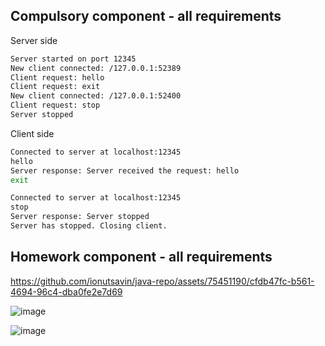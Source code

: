 ## Compulsory component - all requirements

Server side
```bash
Server started on port 12345
New client connected: /127.0.0.1:52389
Client request: hello
Client request: exit
New client connected: /127.0.0.1:52400
Client request: stop
Server stopped
```

Client side
```bash
Connected to server at localhost:12345
hello
Server response: Server received the request: hello
exit
```
```bash
Connected to server at localhost:12345
stop
Server response: Server stopped
Server has stopped. Closing client.
```

## Homework component - all requirements



https://github.com/ionutsavin/java-repo/assets/75451190/cfdb47fc-b561-4694-96c4-dba0fe2e7d69


![image](https://github.com/ionutsavin/java-repo/assets/75451190/56699f1e-30f1-4bbf-ac5e-40a1f27ddb92)


![image](https://github.com/ionutsavin/java-repo/assets/75451190/e6e7b0d6-e6c2-4a0d-b54c-cdeab3e777d7)
